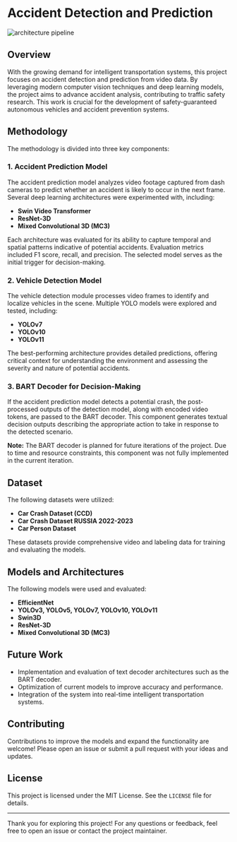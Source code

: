 # Accident Detection and Prediction

![architecture pipeline](https://github.com/user-attachments/assets/0960b5fc-a3c2-4178-9472-eda3360b9c73)

## Overview
With the growing demand for intelligent transportation systems, this project focuses on accident detection and prediction from video data. By leveraging modern computer vision techniques and deep learning models, the project aims to advance accident analysis, contributing to traffic safety research. This work is crucial for the development of safety-guaranteed autonomous vehicles and accident prevention systems.

## Methodology
The methodology is divided into three key components:

### 1. Accident Prediction Model
The accident prediction model analyzes video footage captured from dash cameras to predict whether an accident is likely to occur in the next frame. Several deep learning architectures were experimented with, including:

- **Swin Video Transformer**
- **ResNet-3D**
- **Mixed Convolutional 3D (MC3)**

Each architecture was evaluated for its ability to capture temporal and spatial patterns indicative of potential accidents. Evaluation metrics included F1 score, recall, and precision. The selected model serves as the initial trigger for decision-making.

### 2. Vehicle Detection Model
The vehicle detection module processes video frames to identify and localize vehicles in the scene. Multiple YOLO models were explored and tested, including:

- **YOLOv7**
- **YOLOv10**
- **YOLOv11**

The best-performing architecture provides detailed predictions, offering critical context for understanding the environment and assessing the severity and nature of potential accidents.

### 3. BART Decoder for Decision-Making
If the accident prediction model detects a potential crash, the post-processed outputs of the detection model, along with encoded video tokens, are passed to the BART decoder. This component generates textual decision outputs describing the appropriate action to take in response to the detected scenario.

**Note:** The BART decoder is planned for future iterations of the project. Due to time and resource constraints, this component was not fully implemented in the current iteration.

## Dataset
The following datasets were utilized:

- **Car Crash Dataset (CCD)**
- **Car Crash Dataset RUSSIA 2022-2023**
- **Car Person Dataset**

These datasets provide comprehensive video and labeling data for training and evaluating the models.

## Models and Architectures
The following models were used and evaluated:

- **EfficientNet**
- **YOLOv3, YOLOv5, YOLOv7, YOLOv10, YOLOv11**
- **Swin3D**
- **ResNet-3D**
- **Mixed Convolutional 3D (MC3)**

## Future Work
- Implementation and evaluation of text decoder architectures such as the BART decoder.
- Optimization of current models to improve accuracy and performance.
- Integration of the system into real-time intelligent transportation systems.

## Contributing
Contributions to improve the models and expand the functionality are welcome! Please open an issue or submit a pull request with your ideas and updates.

## License
This project is licensed under the MIT License. See the `LICENSE` file for details.

---

Thank you for exploring this project! For any questions or feedback, feel free to open an issue or contact the project maintainer.

